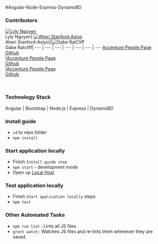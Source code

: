 #Angular-Node-Express-DynamoBD

### Contributors

[![Lyly Nguyen](https://avatars1.githubusercontent.com/u/12718416?v=3&s=100)](https://github.com/lylynguyen/) <br>Lyly Nguyen| [![Aheri Stanford-Asiyo](https://avatars2.githubusercontent.com/u/20648244?v=3&s=100)](https://github.com/MachTech008/) <br>Aheri Stanford-Asiyo|[![Gabe RatCliff](https://github.com/gabe-ratcliff) <br>Gabe Ratcliff|
  --- | --- | --- | --- | --- | --- | ---
  [Accenture People Page](https://people.accenture.com/Experience.aspx?accountname=lyly.nguyen)<br>[Github](https://github.com/lyly.nguyen/)<br>|[Accenture People Page](https://people.accenture.com/Experience.aspx?accountname=aheri.stanford-asiyo) <br> [Github](https://github.com/MachTech008/) <br> |[Accenture People Page](https://people.accenture.com/Experience.aspx?accountname=gabe.ratcliff) <br> [Github](https://github.com/gabe-ratcliff) <br>

<br>

### Technology Stack
Angular | Bootstrap | Node.js | Express | DynamoBD

### Install guide
- `cd` to repo folder
- `npm install`

### Start application locally
- Finish `Install guide step`
- `npm start` - development mode
-  Open up [Local Host](http://localhost:3000)

### Test application locally
- Finish `Start application locally` steps
- `npm test`

### Other Automated Tasks

- `npm run lint` : Lints all JS files.
- `grunt watch` : Watches JS files and re-lints them whenever they are saved.
